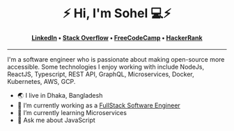 
<h1 align="center">⚡️ Hi, I'm Sohel 💻⚡️</h1>
<h4 align="center"><a href="https://www.linkedin.com/in/iamsohel/" target="_blank">LinkedIn</a> &bull; <a href="https://stackoverflow.com/users/4423249/iamsohel" target="_blank">Stack Overflow</a>  &bull; <a href="https://www.freecodecamp.org/iamsohel" target="_blank">FreeCodeCamp</a> &bull; <a href="https://www.hackerrank.com/sohelcuetcse11?hr_r=1" target="_blank">HackerRank</a></h4>

---

I'm a software engineer who is passionate about making open-source more accessible. Some technologies I enjoy working with include NodeJs, ReactJS, Typescript, REST API, GraphQL, Microservices, Docker, Kubernetes, AWS, GCP.

- 🌏 I live in Dhaka, Bangladesh
- 🔭 I’m currently working as a [FullStack Software Engineer](https://ergo-ventures.com/)
- 🌱 I’m currently learning Microservices
- 💬 Ask me about JavaScript
